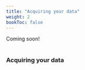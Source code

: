 ```yaml
---
title: "Acquiring your data"
weight: 2
bookToc: false
---
```

Coming soon!
  <br>
  <br /> 
  
### **Acquiring your data**
<br>